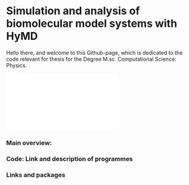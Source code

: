 # Simulation and analysis of biomolecular model systems with HyMD

Hello there, and welcome to this Github-page, which is dedicated to the code relevant for thesis for the Degree M.sc. Computational Science: Physics. 

![alt text](/assets/membrane-la6-ua-ref-kopi.pdf)

### Main overview:

### Code: Link and description of programmes

### Links and packages



